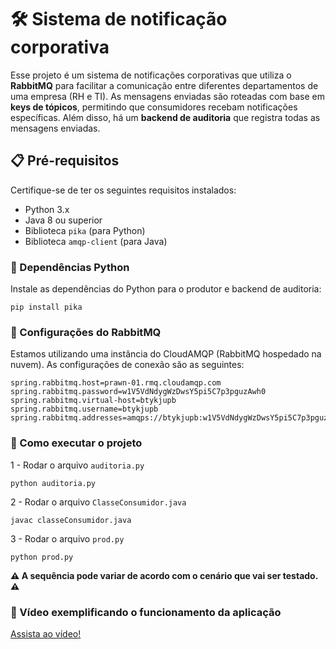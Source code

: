 # 🛠️ Sistema de notificação corporativa

Esse projeto é um sistema de notificações corporativas que utiliza o **RabbitMQ** para facilitar a comunicação entre diferentes departamentos de uma empresa (RH e TI). As mensagens enviadas são roteadas com base em **keys de tópicos**, permitindo que consumidores recebam notificações específicas. Além disso, há um **backend de auditoria** que registra todas as mensagens enviadas.

## 📋 Pré-requisitos

Certifique-se de ter os seguintes requisitos instalados:

- Python 3.x
- Java 8 ou superior
- Biblioteca `pika` (para Python)
- Biblioteca `amqp-client` (para Java)

### 🔧 Dependências Python
Instale as dependências do Python para o produtor e backend de auditoria:

```
pip install pika
```

### 🐇 Configurações do RabbitMQ

Estamos utilizando uma instância do CloudAMQP (RabbitMQ hospedado na nuvem). As configurações de conexão são as seguintes:

```
spring.rabbitmq.host=prawn-01.rmq.cloudamqp.com
spring.rabbitmq.password=w1V5VdNdygWzDwsY5pi5C7p3pguzAwh0
spring.rabbitmq.virtual-host=btykjupb
spring.rabbitmq.username=btykjupb
spring.rabbitmq.addresses=amqps://btykjupb:w1V5VdNdygWzDwsY5pi5C7p3pguzAwh0@prawn.rmq.cloudamqp.com/btykjupb
```

### 🚀 Como executar o projeto

1 - Rodar o arquivo `auditoria.py`
```
python auditoria.py
```

2 - Rodar o arquivo `ClasseConsumidor.java`
```
javac classeConsumidor.java
```

3 - Rodar o arquivo `prod.py`
```
python prod.py
```

**⚠️ A sequência pode variar de acordo com o cenário que vai ser testado. ⚠️**

### 🎥 Vídeo exemplificando o funcionamento da aplicação

[Assista ao vídeo!](https://www.youtube.com/watch?v=pPQHttPxOts)
